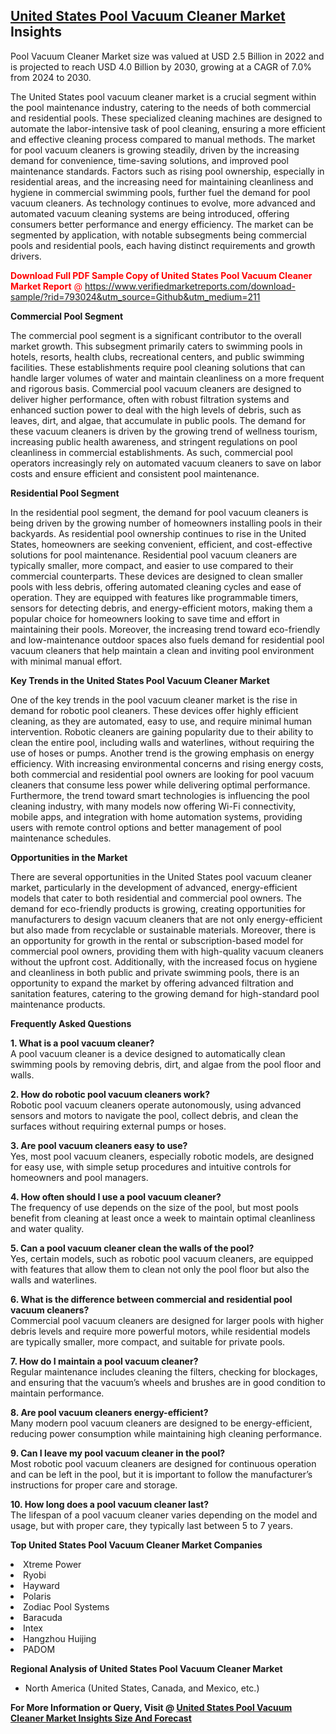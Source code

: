 <h2><a href="https://www.verifiedmarketreports.com/download-sample/?rid=793024&amp;utm_source=Github&amp;utm_medium=211" target="_blank">United States Pool Vacuum Cleaner Market</a> Insights</h2><p>Pool Vacuum Cleaner Market size was valued at USD 2.5 Billion in 2022 and is projected to reach USD 4.0 Billion by 2030, growing at a CAGR of 7.0% from 2024 to 2030.</p><p><p>The United States pool vacuum cleaner market is a crucial segment within the pool maintenance industry, catering to the needs of both commercial and residential pools. These specialized cleaning machines are designed to automate the labor-intensive task of pool cleaning, ensuring a more efficient and effective cleaning process compared to manual methods. The market for pool vacuum cleaners is growing steadily, driven by the increasing demand for convenience, time-saving solutions, and improved pool maintenance standards. Factors such as rising pool ownership, especially in residential areas, and the increasing need for maintaining cleanliness and hygiene in commercial swimming pools, further fuel the demand for pool vacuum cleaners. As technology continues to evolve, more advanced and automated vacuum cleaning systems are being introduced, offering consumers better performance and energy efficiency. The market can be segmented by application, with notable subsegments being commercial pools and residential pools, each having distinct requirements and growth drivers.<br><p><span class=""><span style="color: #ff0000;"><strong>Download Full PDF Sample Copy of United States Pool Vacuum Cleaner Market Report</strong> @ </span><a href="https://www.verifiedmarketreports.com/download-sample/?rid=793024&amp;utm_source=Github&amp;utm_medium=211" target="_blank">https://www.verifiedmarketreports.com/download-sample/?rid=793024&amp;utm_source=Github&amp;utm_medium=211</a></span></p></p><p><strong>Commercial Pool Segment</strong></p><p>The commercial pool segment is a significant contributor to the overall market growth. This subsegment primarily caters to swimming pools in hotels, resorts, health clubs, recreational centers, and public swimming facilities. These establishments require pool cleaning solutions that can handle larger volumes of water and maintain cleanliness on a more frequent and rigorous basis. Commercial pool vacuum cleaners are designed to deliver higher performance, often with robust filtration systems and enhanced suction power to deal with the high levels of debris, such as leaves, dirt, and algae, that accumulate in public pools. The demand for these vacuum cleaners is driven by the growing trend of wellness tourism, increasing public health awareness, and stringent regulations on pool cleanliness in commercial establishments. As such, commercial pool operators increasingly rely on automated vacuum cleaners to save on labor costs and ensure efficient and consistent pool maintenance.</p><p><strong>Residential Pool Segment</strong></p><p>In the residential pool segment, the demand for pool vacuum cleaners is being driven by the growing number of homeowners installing pools in their backyards. As residential pool ownership continues to rise in the United States, homeowners are seeking convenient, efficient, and cost-effective solutions for pool maintenance. Residential pool vacuum cleaners are typically smaller, more compact, and easier to use compared to their commercial counterparts. These devices are designed to clean smaller pools with less debris, offering automated cleaning cycles and ease of operation. They are equipped with features like programmable timers, sensors for detecting debris, and energy-efficient motors, making them a popular choice for homeowners looking to save time and effort in maintaining their pools. Moreover, the increasing trend toward eco-friendly and low-maintenance outdoor spaces also fuels demand for residential pool vacuum cleaners that help maintain a clean and inviting pool environment with minimal manual effort.</p><p><strong>Key Trends in the United States Pool Vacuum Cleaner Market</strong></p><p>One of the key trends in the pool vacuum cleaner market is the rise in demand for robotic pool cleaners. These devices offer highly efficient cleaning, as they are automated, easy to use, and require minimal human intervention. Robotic cleaners are gaining popularity due to their ability to clean the entire pool, including walls and waterlines, without requiring the use of hoses or pumps. Another trend is the growing emphasis on energy efficiency. With increasing environmental concerns and rising energy costs, both commercial and residential pool owners are looking for pool vacuum cleaners that consume less power while delivering optimal performance. Furthermore, the trend toward smart technologies is influencing the pool cleaning industry, with many models now offering Wi-Fi connectivity, mobile apps, and integration with home automation systems, providing users with remote control options and better management of pool maintenance schedules.</p><p><strong>Opportunities in the Market</strong></p><p>There are several opportunities in the United States pool vacuum cleaner market, particularly in the development of advanced, energy-efficient models that cater to both residential and commercial pool owners. The demand for eco-friendly products is growing, creating opportunities for manufacturers to design vacuum cleaners that are not only energy-efficient but also made from recyclable or sustainable materials. Moreover, there is an opportunity for growth in the rental or subscription-based model for commercial pool owners, providing them with high-quality vacuum cleaners without the upfront cost. Additionally, with the increased focus on hygiene and cleanliness in both public and private swimming pools, there is an opportunity to expand the market by offering advanced filtration and sanitation features, catering to the growing demand for high-standard pool maintenance products.</p><p><strong>Frequently Asked Questions</strong></p><p><strong>1. What is a pool vacuum cleaner?</strong><br> A pool vacuum cleaner is a device designed to automatically clean swimming pools by removing debris, dirt, and algae from the pool floor and walls.</p><p><strong>2. How do robotic pool vacuum cleaners work?</strong><br> Robotic pool vacuum cleaners operate autonomously, using advanced sensors and motors to navigate the pool, collect debris, and clean the surfaces without requiring external pumps or hoses.</p><p><strong>3. Are pool vacuum cleaners easy to use?</strong><br> Yes, most pool vacuum cleaners, especially robotic models, are designed for easy use, with simple setup procedures and intuitive controls for homeowners and pool managers.</p><p><strong>4. How often should I use a pool vacuum cleaner?</strong><br> The frequency of use depends on the size of the pool, but most pools benefit from cleaning at least once a week to maintain optimal cleanliness and water quality.</p><p><strong>5. Can a pool vacuum cleaner clean the walls of the pool?</strong><br> Yes, certain models, such as robotic pool vacuum cleaners, are equipped with features that allow them to clean not only the pool floor but also the walls and waterlines.</p><p><strong>6. What is the difference between commercial and residential pool vacuum cleaners?</strong><br> Commercial pool vacuum cleaners are designed for larger pools with higher debris levels and require more powerful motors, while residential models are typically smaller, more compact, and suitable for private pools.</p><p><strong>7. How do I maintain a pool vacuum cleaner?</strong><br> Regular maintenance includes cleaning the filters, checking for blockages, and ensuring that the vacuum’s wheels and brushes are in good condition to maintain performance.</p><p><strong>8. Are pool vacuum cleaners energy-efficient?</strong><br> Many modern pool vacuum cleaners are designed to be energy-efficient, reducing power consumption while maintaining high cleaning performance.</p><p><strong>9. Can I leave my pool vacuum cleaner in the pool?</strong><br> Most robotic pool vacuum cleaners are designed for continuous operation and can be left in the pool, but it is important to follow the manufacturer’s instructions for proper care and storage.</p><p><strong>10. How long does a pool vacuum cleaner last?</strong><br> The lifespan of a pool vacuum cleaner varies depending on the model and usage, but with proper care, they typically last between 5 to 7 years.</p></p><p><strong>Top United States Pool Vacuum Cleaner Market Companies</strong></p><div data-test-id=""><p><li>Xtreme Power</li><li> Ryobi</li><li> Hayward</li><li> Polaris</li><li> Zodiac Pool Systems</li><li> Baracuda</li><li> Intex</li><li> Hangzhou Huijing</li><li> PADOM</li></p><div><strong>Regional Analysis of&nbsp;United States Pool Vacuum Cleaner Market</strong></div><ul><li dir="ltr"><p dir="ltr">North America&nbsp;(United States, Canada, and Mexico, etc.)</p></li></ul><p><strong>For More Information or Query, Visit @&nbsp;</strong><strong><a href="https://www.verifiedmarketreports.com/product/pool-vacuum-cleaner-market/?utm_source=Github&amp;utm_medium=211" target="_blank">United States Pool Vacuum Cleaner Market Insights Size And Forecast</a></strong></p></div>
